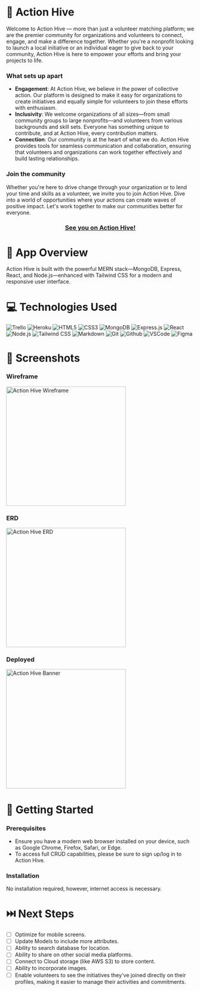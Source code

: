 🐝 Action Hive
============
Welcome to Action Hive — more than just a volunteer matching platform; we are the premier community for organizations and volunteers to connect, engage, and make a difference together. Whether you're a nonprofit looking to launch a local initiative or an individual eager to give back to your community, Action Hive is here to empower your efforts and bring your projects to life.

### What sets up apart
- **Engagement**: At Action Hive, we believe in the power of collective action. Our platform is designed to make it easy for organizations to create initiatives and equally simple for volunteers to join these efforts with enthusiasm.
- **Inclusivity**: We welcome organizations of all sizes—from small community groups to large nonprofits—and volunteers from various backgrounds and skill sets. Everyone has something unique to contribute, and at Action Hive, every contribution matters.
- **Connection**: Our community is at the heart of what we do. Action Hive provides tools for seamless communication and collaboration, ensuring that volunteers and organizations can work together effectively and build lasting relationships.

### Join the community
Whether you're here to drive change through your organization or to lend your time and skills as a volunteer, we invite you to join Action Hive. Dive into a world of opportunities where your actions can create waves of positive impact. Let's work together to make our communities better for everyone.

<div id="App Link" align="center">

### [See you on Action Hive!]()

</div>



📝 App Overview
============
Action Hive is built with the powerful MERN stack—MongoDB, Express, React, and Node.js—enhanced with Tailwind CSS for a modern and responsive user interface.


💻 Technologies Used
==============

![Trello](https://img.shields.io/badge/-Trello-05122A?style=flat&logo=trello)
![Heroku](https://img.shields.io/badge/-Heroku-05122A?style=flat&logo=heroku)
![HTML5](https://img.shields.io/badge/-HTML5-05122A?style=flat&logo=html5)
![CSS3](https://img.shields.io/badge/-CSS-05122A?style=flat&logo=css3)
![MongoDB](https://img.shields.io/badge/-MongoDB-05122A?style=flat&logo=mongodb)
![Express.js](https://img.shields.io/badge/-Express.js-05122A?style=flat&logo=express)
![React](https://img.shields.io/badge/-React-05122A?style=flat&logo=react)
![Node.js](https://img.shields.io/badge/-Node.js-05122A?style=flat&logo=node.js)
![Tailwind CSS](https://img.shields.io/badge/-Tailwind_CSS-05122A?style=flat&logo=tailwind-css)
![Markdown](https://img.shields.io/badge/-Markdown-05122A?style=flat&logo=markdown)
![Git](https://img.shields.io/badge/-Git-05122A?style=flat&logo=git)
![Github](https://img.shields.io/badge/-GitHub-05122A?style=flat&logo=github)
![VSCode](https://img.shields.io/badge/-VS_Code-05122A?style=flat&logo=visualstudio)
<a><img alt='Figma' src='https://img.shields.io/badge/Figma-100000?style=flat&logo=Figma&logoColor=white&labelColor=f24e1e&color=f24e1e'/></a>


📸 Screenshots
==============
### Wireframe
<img src="/Users/guerizimleonbenitez/code/SEI/Projects/action-hive/public/img/Wireframe.png" alt="Action Hive Wireframe" height="auto" width="320">

### ERD
<img src="/Users/guerizimleonbenitez/code/SEI/Projects/action-hive/public/img/ERD.png" alt="Action Hive ERD" height="auto" width="320">

### Deployed
<img src="main_app/static/images/pgdeployed.png" alt="Action Hive Banner" height="auto" width="320">


🔧 Getting Started 
============
### Prerequisites
- Ensure you have a modern web browser installed on your device, such as Google Chrome, Firefox, Safari, or Edge.
- To access full CRUD capabilities, please be sure to sign up/log in to Action Hive.

### Installation
No installation required, however, internet access is necessary.


⏭️ Next Steps
============
- [ ] Optimize for mobile screens.
- [ ] Update Models to include more attributes.
- [ ] Ability to search database for location.
- [ ] Ability to share on other social media platforms.
- [ ] Connect to Cloud storage (like AWS S3) to store content.
- [ ] Ability to incorporate images.
- [ ] Enable volunteers to see the initiatives they've joined directly on their profiles, making it easier to manage their activities and commitments.

